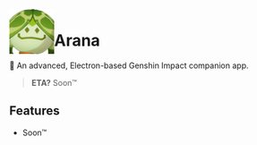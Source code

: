 <!--suppress CheckImageSize -->
<img align="left" width="80" height="80" src="assets/icon.png" alt="Mod logo">

# Arana

🌱 An advanced, Electron-based Genshin Impact companion app.

> **ETA?** Soon™️

## Features

- Soon™️
